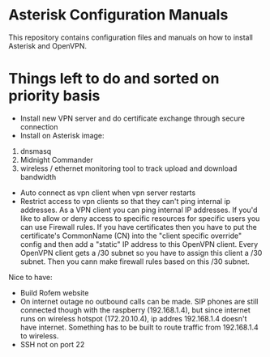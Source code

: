 # Asterisk Configuration Manuals
This repository contains configuration files and manuals on how to install Asterisk and OpenVPN.

# Things left to do and sorted on priority basis
- Install new VPN server and do certificate exchange through secure connection
- Install on Asterisk image:
1) dnsmasq
2) Midnight Commander
3) wireless / ethernet monitoring tool to track upload and download bandwidth 
- Auto connect as vpn client when vpn server restarts
- Restrict access to vpn clients so that they can't ping internal ip addresses. As a VPN client you can ping internal IP addresses.
If you'd like to allow or deny access to specific resources for specific users you can use Firewall rules.
If you have certificates then you have to put the certificate's CommonName (CN) into the "client specific override" config and then add a "static" IP address to this OpenVPN client. Every OpenVPN client gets a /30 subnet so you have to assign this client a /30 subnet. Then you cann make firewall rules based on this /30 subnet.

Nice to have:
- Build Rofem website
- On internet outage no outbound calls can be made. SIP phones are still connected though with the raspberry (192.168.1.4), but since internet runs on wireless hotspot (172.20.10.4), ip addres 192.168.1.4 doesn't have internet. Something has to be built to route traffic from 192.168.1.4 to wireless.
- SSH not on port 22
